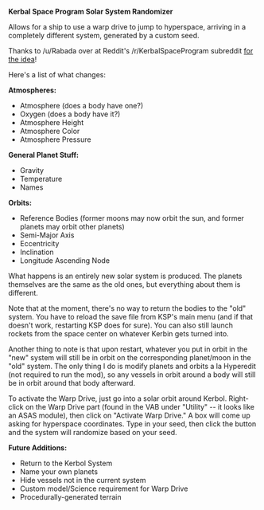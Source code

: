 **Kerbal Space Program Solar System Randomizer**

Allows for a ship to use a warp drive to jump to hyperspace, arriving in a completely different system, generated by a custom seed.

Thanks to /u/Rabada over at Reddit's /r/KerbalSpaceProgram subreddit [for the idea](http://www.reddit.com/r/KerbalSpaceProgram/comments/2jcwb1/beta_than_ever_the_future_of_ksp/clcgn5j?context=3)!

Here's a list of what changes:

**Atmospheres:**  
* Atmosphere (does a body have one?)  
* Oxygen (does a body have it?)  
* Atmosphere Height  
* Atmosphere Color  
* Atmosphere Pressure

**General Planet Stuff:**  
* Gravity  
* Temperature  
* Names  

**Orbits:**  
* Reference Bodies (former moons may now orbit the sun, and former planets may orbit other planets)  
* Semi-Major Axis  
* Eccentricity  
* Inclination  
* Longitude Ascending Node  

What happens is an entirely new solar system is produced. The planets themselves are the same as the old ones, but everything about them is different.

Note that at the moment, there's no way to return the bodies to the "old" system. You have to reload the save file from KSP's main menu (and if that doesn't work, restarting KSP does for sure). You can also still launch rockets from the space center on whatever Kerbin gets turned into.

Another thing to note is that upon restart, whatever you put in orbit in the "new" system will still be in orbit on the corresponding planet/moon in the "old" system. The only thing I do is modify planets and orbits a la Hyperedit (not required to run the mod), so any vessels in orbit around a body will still be in orbit around that body afterward.

To activate the Warp Drive, just go into a solar orbit around Kerbol. Right-click on the Warp Drive part (found in the VAB under "Utility" -- it looks like an ASAS module), then click on "Activate Warp Drive." A box will come up asking for hyperspace coordinates. Type in your seed, then click the button and the system will randomize based on your seed.

**Future Additions:**  
* Return to the Kerbol System  
* Name your own planets  
* Hide vessels not in the current system  
* Custom model/Science requirement for Warp Drive
* Procedurally-generated terrain  
